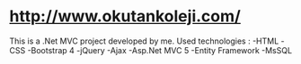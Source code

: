 # http://www.okutankoleji.com/
This is a .Net MVC project developed by me.
Used technologies : 
-HTML
-CSS
-Bootstrap 4
-jQuery
-Ajax
-Asp.Net MVC 5
-Entity Framework
-MsSQL
